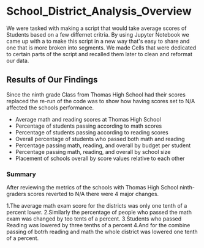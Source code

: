 # School_District_Analysis_Overview
We were tasked with making a script that would take average scores of Students based on a few differnet critria. By using Jupyter Notebook we came up with a to make this script in a new way that's easy to share and one that is more broken into segments. We made Cells that were dedicated to certain parts of the script and recalled them later to clean and reformat our data.

## Results of Our Findings
Since the ninth grade Class from Thomas High School had their scores replaced the re-run of the code was to show how having scores set to N/A affected the schools performance.

* Average math and reading scores at Thomas High School
* Percentage of students passing according to math scores
* Percentage of students passing according to reading scores
* Overall percentage of students who passed both math and reading
* Percentage passing math, reading, and overall by budget per student
* Percentage passing math, reading, and overall by school size
* Placement of schools overall by score values relative to each other

### Summary
After reviewing the metrics of the schools with Thomas High School ninth-graders scores reverted to N/A there were 4 major changes.

1.The average math exam score for the districts was only one tenth of a percent lower.
2.Similarly the percentage of people who passed the math exam was changed by teo tents of a percent.
3.Students who passed Reading was lowered by three tenths of a percent
4.And for the combine passing of botrh reading and math the whole district was lowered one tenth of a percent.
